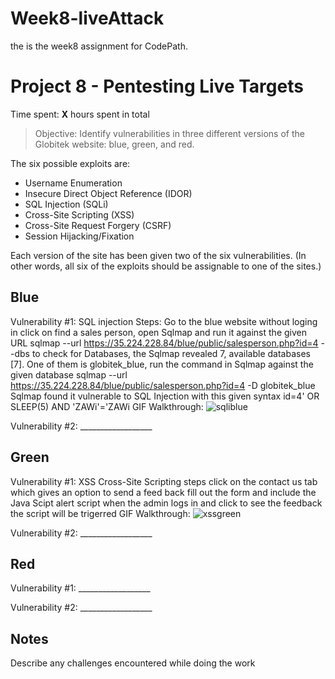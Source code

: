 # Week8-liveAttack
the is the week8 assignment for CodePath.
# Project 8 - Pentesting Live Targets

Time spent: **X** hours spent in total

> Objective: Identify vulnerabilities in three different versions of the Globitek website: blue, green, and red.

The six possible exploits are:
* Username Enumeration
* Insecure Direct Object Reference (IDOR)
* SQL Injection (SQLi)
* Cross-Site Scripting (XSS)
* Cross-Site Request Forgery (CSRF)
* Session Hijacking/Fixation

Each version of the site has been given two of the six vulnerabilities. (In other words, all six of the exploits should be assignable to one of the sites.)

## Blue

Vulnerability #1: SQL injection
Steps:
Go to the blue website without loging in click on find a sales person, open Sqlmap and run it against the given URL
sqlmap --url https://35.224.228.84/blue/public/salesperson.php?id=4 --dbs to check for Databases, the Sqlmap revealed 
7, available databases [7]. One of them is globitek_blue, run the command in Sqlmap against the given database 
sqlmap --url https://35.224.228.84/blue/public/salesperson.php?id=4 -D globitek_blue
Sqlmap found it vulnerable to SQL Injection with this given syntax id=4' OR SLEEP(5) AND 'ZAWi'='ZAWi
GIF Walkthrough:
![sqliblue](https://user-images.githubusercontent.com/30760006/37753372-c5a18d72-2d59-11e8-80e8-74fd7e36a817.gif)



Vulnerability #2: __________________


## Green

Vulnerability #1: XSS Cross-Site Scripting
steps 
click on the contact us tab which gives an option to send a feed back fill out the form and include the Java Scipt alert script
when the admin logs in and click to see the feedback the script will be trigerred
GIF Walkthrough:
![xssgreen](https://user-images.githubusercontent.com/30760006/37758809-c8c695e6-2d6e-11e8-949b-0b8cdcfb3a43.gif)

Vulnerability #2: __________________


## Red

Vulnerability #1: __________________

Vulnerability #2: __________________


## Notes

Describe any challenges encountered while doing the work
